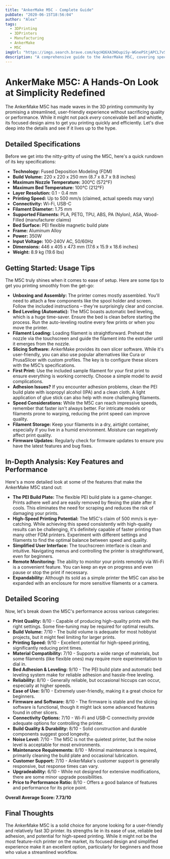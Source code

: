 ```yaml
---
title: "AnkerMake M5C - Complete Guide"
pubDate: "2020-06-15T18:56:04"
author: "Alex"
tags:
  - 3DPrinting
  - 3DPrinters
  - Manufacturing
  - AnkerMake
  - M5C
imgUrl: "https://imgs.search.brave.com/kqcHQ6XA3HOupiSy-WGnePStjAPCL7vSjYhavHnqHrs/rs:fit:860:0:0:0/g:ce/aHR0cHM6Ly9tLm1l/ZGlhLWFtYXpvbi5j/b20vaW1hZ2VzL0kv/NDFCdlZGRzVDQUwu/anBn"
description: "A comprehensive guide to the AnkerMake M5C, covering specifications, usage tips, and comparisons with similar products."
---
```


# AnkerMake M5C: A Hands-On Look at Simplicity Redefined

The AnkerMake M5C has made waves in the 3D printing community by promising a streamlined, user-friendly experience without sacrificing quality or performance. While it might not pack *every* conceivable bell and whistle, its focused design aims to get you printing quickly and efficiently. Let's dive deep into the details and see if it lives up to the hype.

## Detailed Specifications

Before we get into the nitty-gritty of using the M5C, here's a quick rundown of its key specifications:

*   **Technology:** Fused Deposition Modeling (FDM)
*   **Build Volume:** 220 x 220 x 250 mm (8.7 x 8.7 x 9.8 inches)
*   **Maximum Nozzle Temperature:** 300°C (572°F)
*   **Maximum Bed Temperature:** 100°C (212°F)
*   **Layer Resolution:** 0.1 - 0.4 mm
*   **Printing Speed:** Up to 500 mm/s (claimed, actual speeds may vary)
*   **Connectivity:** Wi-Fi, USB-C
*   **Filament Diameter:** 1.75 mm
*   **Supported Filaments:** PLA, PETG, TPU, ABS, PA (Nylon), ASA, Wood-Filled (manufacturer claims)
*   **Bed Surface:** PEI flexible magnetic build plate
*   **Frame:** Aluminum Alloy
*   **Power:** 350W
*   **Input Voltage:** 100-240V AC, 50/60Hz
*   **Dimensions:** 446 x 405 x 473 mm (17.6 x 15.9 x 18.6 inches)
*   **Weight:** 8.9 kg (19.6 lbs)

## Getting Started: Usage Tips

The M5C truly shines when it comes to ease of setup. Here are some tips to get you printing smoothly from the get-go:

*   **Unboxing and Assembly:** The printer comes mostly assembled. You'll need to attach a few components like the spool holder and screen. Follow the included instructions – they're surprisingly clear and concise.
*   **Bed Leveling (Automatic):** The M5C boasts automatic bed leveling, which is a huge time-saver. Ensure the bed is clean before starting the process. Run the auto-leveling routine every few prints or when you move the printer.
*   **Filament Loading:** Loading filament is straightforward. Preheat the nozzle via the touchscreen and guide the filament into the extruder until it emerges from the nozzle.
*   **Slicing Software:** AnkerMake provides its own slicer software. While it's user-friendly, you can also use popular alternatives like Cura or PrusaSlicer with custom profiles. The key is to configure these slicers with the M5C’s specifications.
*   **First Print:** Use the included sample filament for your first print to ensure everything is working correctly. Choose a simple model to avoid complications.
*   **Adhesion Issues?** If you encounter adhesion problems, clean the PEI build plate with isopropyl alcohol (IPA) and a clean cloth. A light application of glue stick can also help with more challenging filaments.
*   **Speed Considerations:** While the M5C can reach impressive speeds, remember that faster isn't always better. For intricate models or filaments prone to warping, reducing the print speed can improve quality.
*   **Filament Storage:** Keep your filaments in a dry, airtight container, especially if you live in a humid environment. Moisture can negatively affect print quality.
*   **Firmware Updates:** Regularly check for firmware updates to ensure you have the latest features and bug fixes.

## In-Depth Analysis: Key Features and Performance

Here's a more detailed look at some of the features that make the AnkerMake M5C stand out:

*   **The PEI Build Plate:** The flexible PEI build plate is a game-changer. Prints adhere well and are easily removed by flexing the plate after it cools. This eliminates the need for scraping and reduces the risk of damaging your prints.
*   **High-Speed Printing Potential:** The M5C's claim of 500 mm/s is eye-catching. While achieving this speed consistently with high-quality results can be challenging, it's definitely capable of faster printing than many other FDM printers. Experiment with different settings and filaments to find the optimal balance between speed and quality.
*   **Simplified User Interface:** The touchscreen interface is clean and intuitive. Navigating menus and controlling the printer is straightforward, even for beginners.
*   **Remote Monitoring:** The ability to monitor your prints remotely via Wi-Fi is a convenient feature. You can keep an eye on progress and even pause or stop the print if necessary.
*   **Expandability:** Although its sold as a simple printer the M5C can also be expanded with an enclosure for more sensitive filaments or a camera.

## Detailed Scoring

Now, let's break down the M5C's performance across various categories:

*   **Print Quality:** 8/10 - Capable of producing high-quality prints with the right settings. Some fine-tuning may be required for optimal results.
*   **Build Volume:** 7/10 - The build volume is adequate for most hobbyist projects, but it might feel limiting for larger prints.
*   **Printing Speed:** 9/10 - Excellent potential for high-speed printing, significantly reducing print times.
*   **Material Compatibility:** 7/10 - Supports a wide range of materials, but some filaments (like flexible ones) may require more experimentation to dial in.
*   **Bed Adhesion & Leveling:** 9/10 - The PEI build plate and automatic bed leveling system make for reliable adhesion and hassle-free leveling.
*   **Reliability:** 8/10 - Generally reliable, but occasional hiccups can occur, especially at higher speeds.
*   **Ease of Use:** 9/10 - Extremely user-friendly, making it a great choice for beginners.
*   **Firmware and Software:** 8/10 - The firmware is stable and the slicing software is functional, though it might lack some advanced features found in other slicers.
*   **Connectivity Options:** 7/10 - Wi-Fi and USB-C connectivity provide adequate options for controlling the printer.
*   **Build Quality & Durability:** 8/10 - Solid construction and durable components suggest good longevity.
*   **Noise Level:** 7/10 - The M5C is not the quietest printer, but the noise level is acceptable for most environments.
*   **Maintenance Requirements:** 8/10 - Minimal maintenance is required, primarily cleaning the build plate and occasional lubrication.
*   **Customer Support:** 7/10 - AnkerMake's customer support is generally responsive, but response times can vary.
*   **Upgradeability:** 6/10 - While not designed for extensive modifications, there are some minor upgrade possibilities.
*   **Price to Performance Ratio:** 8/10 - Offers a good balance of features and performance for its price point.

**Overall Average Score: 7.73/10**

## Final Thoughts

The AnkerMake M5C is a solid choice for anyone looking for a user-friendly and relatively fast 3D printer. Its strengths lie in its ease of use, reliable bed adhesion, and potential for high-speed printing. While it might not be the most feature-rich printer on the market, its focused design and simplified experience make it an excellent option, particularly for beginners and those who value a streamlined workflow.

